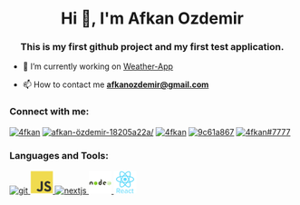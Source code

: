 <h1 align="center">Hi 👋, I'm Afkan Ozdemir</h1>
<h3 align="center">This is my first github project and my first test application.</h3>

- 🔭 I’m currently working on [Weather-App](https://github.com/AfkanOzdemir/weather-app)

- 📫 How to contact me **afkanozdemir@gmail.com**

<h3 align="left">Connect with me:</h3>
<p align="left">
<a href="https://codepen.io/4fkan" target="blank"><img align="center" src="https://raw.githubusercontent.com/rahuldkjain/github-profile-readme-generator/master/src/images/icons/Social/codepen.svg" alt="4fkan" height="30" width="40" /></a>
<a href="https://linkedin.com/in/afkan-özdemir-18205a22a/" target="blank"><img align="center" src="https://raw.githubusercontent.com/rahuldkjain/github-profile-readme-generator/master/src/images/icons/Social/linked-in-alt.svg" alt="afkan-özdemir-18205a22a/" height="30" width="40" /></a>
<a href="https://instagram.com/4fkan" target="blank"><img align="center" src="https://raw.githubusercontent.com/rahuldkjain/github-profile-readme-generator/master/src/images/icons/Social/instagram.svg" alt="4fkan" height="30" width="40" /></a>
<a href="https://www.behance.net/9c61a867" target="blank"><img align="center" src="https://raw.githubusercontent.com/rahuldkjain/github-profile-readme-generator/master/src/images/icons/Social/behance.svg" alt="9c61a867" height="30" width="40" /></a>
<a href="https://discord.gg/4fkan#7777" target="blank"><img align="center" src="https://raw.githubusercontent.com/rahuldkjain/github-profile-readme-generator/master/src/images/icons/Social/discord.svg" alt="4fkan#7777" height="30" width="40" /></a>
</p>

<h3 align="left">Languages and Tools:</h3>
<p align="left"> <a href="https://git-scm.com/" target="_blank" rel="noreferrer"> <img src="https://www.vectorlogo.zone/logos/git-scm/git-scm-icon.svg" alt="git" width="40" height="40"/> </a> <a href="https://developer.mozilla.org/en-US/docs/Web/JavaScript" target="_blank" rel="noreferrer"> <img src="https://raw.githubusercontent.com/devicons/devicon/master/icons/javascript/javascript-original.svg" alt="javascript" width="40" height="40"/> </a> <a href="https://nextjs.org/" target="_blank" rel="noreferrer"> <img src="https://cdn.worldvectorlogo.com/logos/nextjs-2.svg" alt="nextjs" width="40" height="40"/> </a> <a href="https://nodejs.org" target="_blank" rel="noreferrer"> <img src="https://raw.githubusercontent.com/devicons/devicon/master/icons/nodejs/nodejs-original-wordmark.svg" alt="nodejs" width="40" height="40"/> </a> <a href="https://reactjs.org/" target="_blank" rel="noreferrer"> <img src="https://raw.githubusercontent.com/devicons/devicon/master/icons/react/react-original-wordmark.svg" alt="react" width="40" height="40"/> </a> </p>
